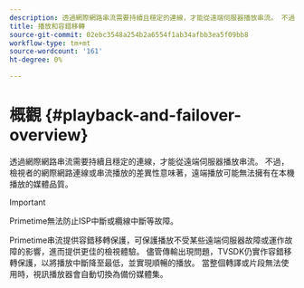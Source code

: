 ```yaml
---
description: 透過網際網路串流需要持續且穩定的連線，才能從遠端伺服器播放串流。 不過，檢視者的網際網路連線或串流播放的差異性意味著，遠端播放可能無法擁有在本機播放的媒體品質。
title: 播放和容錯移轉
source-git-commit: 02ebc3548a254b2a6554f1ab34afbb3ea5f09bb8
workflow-type: tm+mt
source-wordcount: '161'
ht-degree: 0%

---
```


# 概觀 {#playback-and-failover-overview}

透過網際網路串流需要持續且穩定的連線，才能從遠端伺服器播放串流。 不過，檢視者的網際網路連線或串流播放的差異性意味著，遠端播放可能無法擁有在本機播放的媒體品質。

>[!IMPORTANT]
>
>Primetime無法防止ISP中斷或纜線中斷等故障。

Primetime串流提供容錯移轉保護，可保護播放不受某些遠端伺服器故障或運作故障的影響，進而提供更佳的檢視體驗。 儘管傳輸出現問題，TVSDK仍實作容錯移轉保護，以將播放中斷降至最低，並實現順暢的播放。 當整個轉譯或片段無法使用時，視訊播放器會自動切換為備份媒體集。
